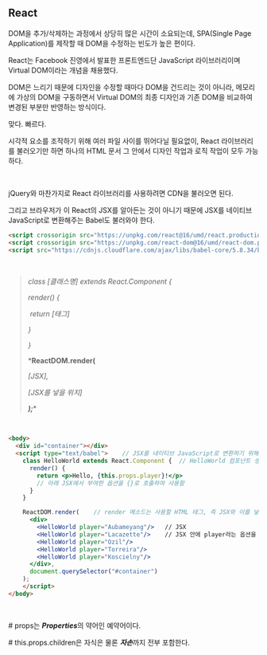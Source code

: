 ## React

DOM을 추가/삭제하는 과정에서 상당히 많은 시간이 소요되는데, SPA(Single Page Application)를 제작할 때 DOM을 수정하는 빈도가 높은 편이다.

React는 Facebook 진영에서 발표한 프론트엔드단 JavaScript 라이브러리이며 Virtual DOM이라는 개념을 채용했다.

DOM은 느리기 때문에 디자인을 수정할 때마다 DOM을 건드리는 것이 아니라, 메모리에 가상의 DOM을 구동하면서 Virtual DOM의 최종 디자인과 기존 DOM을 비교하여 변경된 부분만 반영하는 방식이다.

맞다. 빠르다.

시각적 요소를 조작하기 위해 여러 파일 사이를 뛰어다닐 필요없이, React 라이브러리를 불러오기만 하면 하나의 HTML 문서 그 안에서 디자인 작업과 로직 작업이 모두 가능하다.

<br>

jQuery와 마찬가지로 React 라이브러리를 사용하려면 CDN을 불러오면 된다.

그리고 브라우저가 이 React의 JSX를 알아든는 것이 아니기 때문에 JSX를 네이티브 JavaScript로 변환해주는 Babel도 불러와야 한다.

```html
<script crossorigin src="https://unpkg.com/react@16/umd/react.production.min.js"></script>
<script crossorigin src="https://unpkg.com/react-dom@16/umd/react-dom.production.min.js"></script>
<script src="https://cdnjs.cloudflare.com/ajax/libs/babel-core/5.8.34/browser.js"></script>
```

<br>

> *class [클래스명] extends React.Component {*
>
>   *render() {*
>
> ​    *return [태그]*
>
>   *}*
>
> *}*
>
> 
>
> *****ReactDOM.render(****	
>
> *[JSX],*
>
>  *[JSX를 넣을 위치]*
>
> ***);****

<br>

```html
<body>
  <div id="container"></div>
  <script type="text/babel">	// JSX를 네이티브 JavaScript로 변환하기 위해 Babel 사용
    class HelloWorld extends React.Component {	// HelloWorld 컴포넌트 생성
      render() {
        return <p>Hello, {this.props.player}!</p>
        // 아래 JSX에서 부여한 옵션을 {}로 호출하여 사용함
      }
    }

    ReactDOM.render(	// render 메소드는 사용할 HTML 태그, 즉 JSX와 이를 넣은 위치를 argument로 받음
      <div>
        <HelloWorld player="Aubameyang"/>	// JSX
        <HelloWorld player="Lacazette"/>	// JSX 안에 player라는 옵션을 부여
        <HelloWorld player="Ozil"/>
        <HelloWorld player="Torreira"/>
        <HelloWorld player="Koscielny"/>
      </div>,
      document.querySelector("#container")
    );
	</script>
</body>
```

<br>

\# props는 ***Properties***의 약어인 예약어이다.

\# this.props.children은 자식은 물론 ***자손***까지 전부 포함한다.

